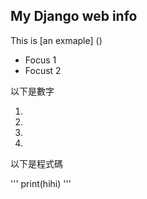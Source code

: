 ## My Django web info
This is [an exmaple] ()


- Focus 1
- Focust 2

以下是數字 



1. 
1. 
1.  
1.

以下是程式碼 

'''
    print(hihi)
'''



